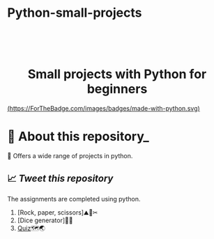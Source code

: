 # Python-small-projects
<h1 align="center">
  <br>

  <br>
  <B>Small projects with Python for beginners</B>

  <br>
</h1>

[(https://ForTheBadge.com/images/badges/made-with-python.svg)](https://www.python.org/)


# 💭 **About this repository_**
💠  Offers a wide range of projects in python. 




<h2> 📈<I> Tweet this repository </I> </h2>

<p>
The assignments are completed using python. 
</p>

1. [Rock, paper, scissors]⛰🧻✂
2. [Dice generator]🎲🎲
3. [Quiz](https://github.com/Mangia86/Python-small-projects/tree/main/Quiz)🗺🌏





